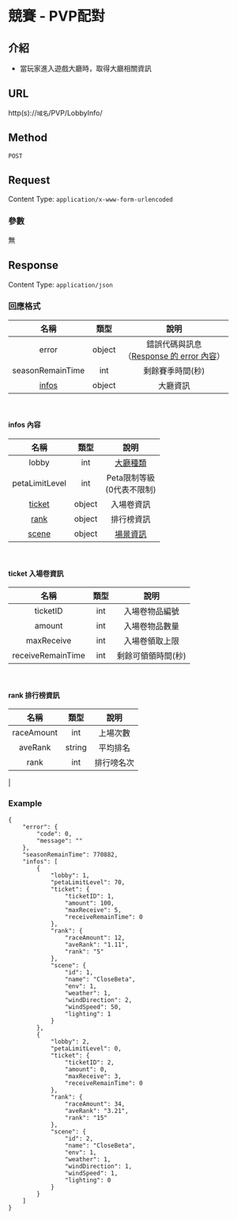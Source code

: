 # 競賽 - PVP配對

## 介紹

- 當玩家進入遊戲大廳時，取得大廳相關資訊

## URL

http(s)://`域名`/PVP/LobbyInfo/

## Method

`POST`

## Request

Content Type: `application/x-www-form-urlencoded`

### 參數

無

## Response

Content Type: `application/json`

### 回應格式

| 名稱 | 類型 | 說明 |
|:-:|:-:|:-:|
| error | object | 錯誤代碼與訊息<br>（[Response 的 error 內容](../response.md#error)） |
| seasonRemainTime | int | 剩餘賽季時間(秒) |
| [infos](#infos) | object | 大廳資訊 |
<br>


#### <span id="infos">infos 內容</span>
| 名稱 | 類型 | 說明 |
|:-:|:-:|:-:|
| lobby | int | [大廳種類](../codes/race.md#lobby) |
| petaLimitLevel | int | Peta限制等級<br>(0代表不限制) |
| [ticket](#ticket) | object | 入場卷資訊 |
| [rank](#rank) | object | 排行榜資訊 |
| [scene](#scene) | object | [場景資訊](../User/CurrentScene.md#scene) |
<br>

#### <span id="ticket">ticket 入場卷資訊 </span>
| 名稱 | 類型 | 說明 |
|:-:|:-:|:-:|
| ticketID | int | 入場卷物品編號 |
| amount | int | 入場卷物品數量 |
| maxReceive | int | 入場卷領取上限 |
| receiveRemainTime | int | 剩餘可領領時間(秒) |
<br>

#### <span id="rank">rank 排行榜資訊</span>
| 名稱 | 類型 | 說明 |
|:-:|:-:|:-:|
| raceAmount | int | 上場次數 |
| aveRank| string | 平均排名 |
| rank | int | 排行嗙名次 |
|




### Example
    {
        "error": {
            "code": 0,
            "message": ""
        },
        "seasonRemainTime": 770882,
        "infos": [
            {
                "lobby": 1,
                "petaLimitLevel": 70,
                "ticket": {
                    "ticketID": 1,
                    "amount": 100,
                    "maxReceive": 5,
                    "receiveRemainTime": 0
                },
                "rank": {
                    "raceAmount": 12,
                    "aveRank": "1.11",
                    "rank": "5"
                },
                "scene": {
                    "id": 1,
                    "name": "CloseBeta",
                    "env": 1,
                    "weather": 1,
                    "windDirection": 2,
                    "windSpeed": 50,
                    "lighting": 1
                }
            },
            {
                "lobby": 2,
                "petaLimitLevel": 0,
                "ticket": {
                    "ticketID": 2,
                    "amount": 0,
                    "maxReceive": 3,
                    "receiveRemainTime": 0
                },
                "rank": {
                    "raceAmount": 34,
                    "aveRank": "3.21",
                    "rank": "15"
                },
                "scene": {
                    "id": 2,
                    "name": "CloseBeta",
                    "env": 1,
                    "weather": 1,
                    "windDirection": 1,
                    "windSpeed": 1,
                    "lighting": 0
                }
            }
        ]
    }